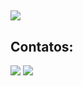 ##
<img src="https://repository-images.githubusercontent.com/462900780/0a10af70-6cbf-46df-9071-0ff586a3b1d6"/>


## Contatos:
<div>
<a href = "mailto:geraldomarcizio@gmail.com"><img src="https://img.shields.io/badge/Gmail-D14836?style=for-the-badge&logo=gmail&logoColor=white" target="_blank"></a>
<a href ="https://api.whatsapp.com/send?phone=5519996014747"><img src="https://i.pinimg.com/originals/c5/1c/c7/c51cc76b4616e25590280278cf47be17.png"></a>
</div>
